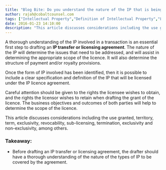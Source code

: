 ```yaml
---
title: "Blog Bite: Do you understand the nature of the IP that is being transferred?"
author: rajah@cobaltcounsel.com
tags: ["Intellectual Property","Definition of Intellectual Property","Licence Restrictions","Grant of Licence","Commercial Activities","Rajah","IP Transfer"]
date: 2016-01-23 14:10:00
description: "This article discusses considerations including the use granted, territory, term, exclusivity, revocability, sub-licensing, termination, exclusivity and non-exclusivity, among others."
---
```




A thorough understanding of the IP involved in a transaction is an essential first step to drafting an **IP transfer or licensing agreement**. The nature of the IP will determine the issues that need to be addressed, and will assist in determining the appropriate scope of the licence. It will also determine the structure of payment and/or royalty provisions.

Once the form of IP involved has been identified, then it is possible to include a clear specification and definition of the IP that will be licensed under the IP licence agreement.

Careful attention should be given to the rights the licensee wishes to obtain, and the rights the licensor wishes to retain when drafting the grant of the licence. The business objectives and outcomes of both parties will help to determine the scope of the licence.

This article discusses considerations including the use granted, territory, term, exclusivity, revocability, sub-licensing, termination, exclusivity and non-exclusivity, among others.


### Takeaway:
- Before drafting an IP transfer or licensing agreement, the drafter should have a thorough understanding of the nature of the types of IP to be covered by the agreement.

 

 
